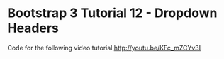 Bootstrap 3 Tutorial 12 - Dropdown Headers
==========================================

Code for the following video tutorial http://youtu.be/KFc_mZCYv3I
